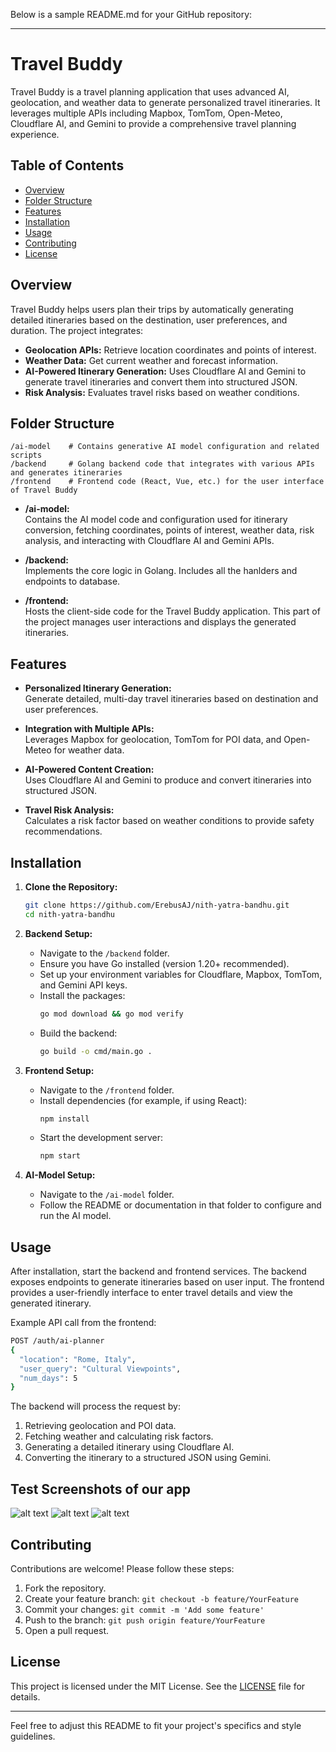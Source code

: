 Below is a sample README.md for your GitHub repository:

---

# Travel Buddy

Travel Buddy is a travel planning application that uses advanced AI, geolocation, and weather data to generate personalized travel itineraries. It leverages multiple APIs including Mapbox, TomTom, Open-Meteo, Cloudflare AI, and Gemini to provide a comprehensive travel planning experience.

## Table of Contents

- [Overview](#overview)
- [Folder Structure](#folder-structure)
- [Features](#features)
- [Installation](#installation)
- [Usage](#usage)
- [Contributing](#contributing)
- [License](#license)

## Overview

Travel Buddy helps users plan their trips by automatically generating detailed itineraries based on the destination, user preferences, and duration. The project integrates:
- **Geolocation APIs:** Retrieve location coordinates and points of interest.
- **Weather Data:** Get current weather and forecast information.
- **AI-Powered Itinerary Generation:** Uses Cloudflare AI and Gemini to generate travel itineraries and convert them into structured JSON.
- **Risk Analysis:** Evaluates travel risks based on weather conditions.

## Folder Structure

```
/ai-model    # Contains generative AI model configuration and related scripts
/backend     # Golang backend code that integrates with various APIs and generates itineraries
/frontend    # Frontend code (React, Vue, etc.) for the user interface of Travel Buddy
```

- **/ai-model:**  
  Contains the AI model code and configuration used for itinerary conversion, fetching coordinates, points of interest, weather data, risk analysis, and interacting with Cloudflare AI and Gemini APIs.

- **/backend:**  
  Implements the core logic in Golang. Includes all the hanlders and endpoints
  to database.

- **/frontend:**  
  Hosts the client-side code for the Travel Buddy application. This part of the project manages user interactions and displays the generated itineraries.

## Features

- **Personalized Itinerary Generation:**  
  Generate detailed, multi-day travel itineraries based on destination and user preferences.

- **Integration with Multiple APIs:**  
  Leverages Mapbox for geolocation, TomTom for POI data, and Open-Meteo for weather data.

- **AI-Powered Content Creation:**  
  Uses Cloudflare AI and Gemini to produce and convert itineraries into structured JSON.

- **Travel Risk Analysis:**  
  Calculates a risk factor based on weather conditions to provide safety recommendations.

## Installation

1. **Clone the Repository:**
   ```bash
   git clone https://github.com/ErebusAJ/nith-yatra-bandhu.git
   cd nith-yatra-bandhu
   ```

2. **Backend Setup:**
   - Navigate to the `/backend` folder.
   - Ensure you have Go installed (version 1.20+ recommended).
   - Set up your environment variables for Cloudflare, Mapbox, TomTom, and Gemini API keys.
   - Install the packages:
     ```bash
     go mod download && go mod verify
     ```
   - Build the backend:
     ```bash
     go build -o cmd/main.go .
     ```

3. **Frontend Setup:**
   - Navigate to the `/frontend` folder.
   - Install dependencies (for example, if using React):
     ```bash
     npm install
     ```
   - Start the development server:
     ```bash
     npm start
     ```

4. **AI-Model Setup:**
   - Navigate to the `/ai-model` folder.
   - Follow the README or documentation in that folder to configure and run the AI model.

## Usage

After installation, start the backend and frontend services. The backend exposes endpoints to generate itineraries based on user input. The frontend provides a user-friendly interface to enter travel details and view the generated itinerary.

Example API call from the frontend:
```bash
POST /auth/ai-planner
{
  "location": "Rome, Italy",
  "user_query": "Cultural Viewpoints",
  "num_days": 5
}
```

The backend will process the request by:
1. Retrieving geolocation and POI data.
2. Fetching weather and calculating risk factors.
3. Generating a detailed itinerary using Cloudflare AI.
4. Converting the itinerary to a structured JSON using Gemini.

## Test Screenshots of our app

![alt text](screenshots/landing.jpeg) ![alt text](screenshots/home.jpeg) ![alt text](screenshots/ai_planner.jpeg)



## Contributing

Contributions are welcome! Please follow these steps:
1. Fork the repository.
2. Create your feature branch: `git checkout -b feature/YourFeature`
3. Commit your changes: `git commit -m 'Add some feature'`
4. Push to the branch: `git push origin feature/YourFeature`
5. Open a pull request.

## License

This project is licensed under the MIT License. See the [LICENSE](LICENSE) file for details.

---

Feel free to adjust this README to fit your project's specifics and style guidelines.